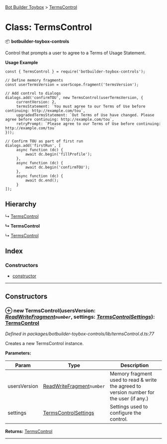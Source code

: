[Bot Builder Toybox](../README.md) > [TermsControl](../classes/botbuilder_toybox.termscontrol.md)



# Class: TermsControl


:package: **botbuilder-toybox-controls**

Control that prompts a user to agree to a Terms of Usage Statement.

**Usage Example**

    const { TermsControl } = require('botbuilder-toybox-controls');

    // Define memory fragments
    const userTermsVersion = userScope.fragment('termsVersion');

    // Add control to dialogs
    dialogs.add('confirmTOU', new TermsControl(userTermsVersion, {
         currentVersion: 2,
         termsStatement: `You must agree to our Terms of Use before continuing: http://example.com/tou`,
         upgradedTermsStatement: `Out Terms of Use have changed. Please agree before continuing: http://example.com/tou`,
         retryPrompt: `Please agree to our Terms of Use before continuing: http://example.com/tou`
    }));

    // Confirm TOU as part of first run
    dialogs.add('firstRun', [
         async function (dc) {
             await dc.begin('fillProfile');
         },
         async function (dc) {
             await dc.begin('confirmTOU');
         },
         async function (dc) {
             await dc.end();
         }
    ]);

## Hierarchy


↳  [TermsControl](botbuilder_toybox.termscontrol.md)

**↳ TermsControl**

↳  [TermsControl](botbuilder_toybox.termscontrol.md)










## Index

### Constructors

* [constructor](botbuilder_toybox.termscontrol.md#constructor)



---
## Constructors
<a id="constructor"></a>


### ⊕ **new TermsControl**(usersVersion: *[ReadWriteFragment](../interfaces/botbuilder_toybox.readwritefragment.md)`number`*, settings: *[TermsControlSettings](../interfaces/botbuilder_toybox.termscontrolsettings.md)*): [TermsControl](botbuilder_toybox.termscontrol.md)


*Defined in packages/botbuilder-toybox-controls/lib/termsControl.d.ts:77*



Creates a new TermsControl instance.


**Parameters:**

| Param | Type | Description |
| ------ | ------ | ------ |
| usersVersion | [ReadWriteFragment](../interfaces/botbuilder_toybox.readwritefragment.md)`number`   |  Memory fragment used to read & write the agreed to version number for the user (if any.) |
| settings | [TermsControlSettings](../interfaces/botbuilder_toybox.termscontrolsettings.md)   |  Settings used to configure the control. |





**Returns:** [TermsControl](botbuilder_toybox.termscontrol.md)

---



